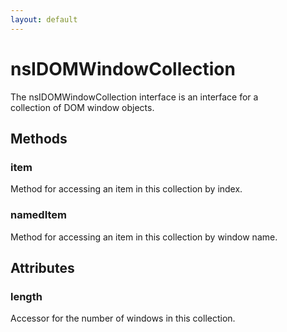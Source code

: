 ```yaml
---
layout: default
---
```


# nsIDOMWindowCollection #
  
The nsIDOMWindowCollection interface is an interface for a  
collection of DOM window objects.  
  

## Methods ##

### item ###
  
Method for accessing an item in this collection by index.  
  

### namedItem ###
  
Method for accessing an item in this collection by window name.  
  

## Attributes ##

### length ###
  
Accessor for the number of windows in this collection.  
  
